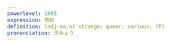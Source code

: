 ```yaml
---
powerlevel: 1893
expression: 奇妙
definition: (adj-na,n) strange; queer; curious; (P)
pronunciation: きみょう
---
```

